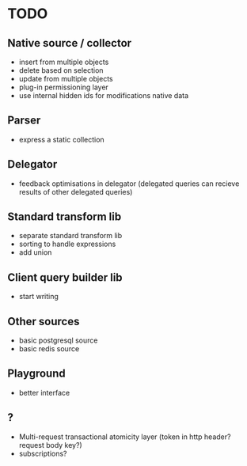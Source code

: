 # TODO

## Native source / collector

- insert from multiple objects
- delete based on selection
- update from multiple objects
- plug-in permissioning layer
- use internal hidden ids for modifications native data

## Parser

- express a static collection

## Delegator

- feedback optimisations in delegator (delegated queries can recieve results of other delegated queries)

## Standard transform lib

- separate standard transform lib
- sorting to handle expressions
- add union

## Client query builder lib

- start writing

## Other sources

- basic postgresql source
- basic redis source

## Playground

- better interface

## ?

- Multi-request transactional atomicity layer (token in http header? request body key?)
- subscriptions?